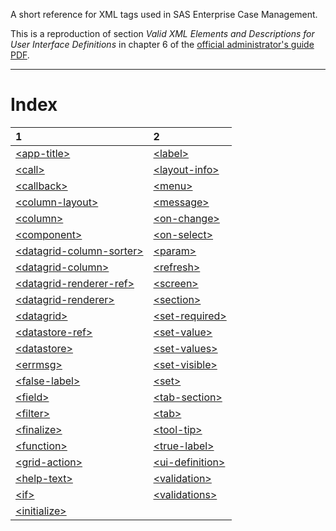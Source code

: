 A short reference for XML tags used in SAS Enterprise Case Management.

This is a reproduction of section *Valid XML Elements and Descriptions for User Interface Definitions* in chapter 6 of the [official administrator's guide PDF](https://support.sas.com/documentation/onlinedoc/ecm/6.3/casemgmtag.pdf).

---

# Index

|1|2|
|:---|:---|
|[\<app-title>](./app-title.md)|[\<label>](./label.md)|
|[\<call>](./call.md)|[\<layout-info>](./layout-info.md)|
|[\<callback>](./callback.md)|[\<menu>](./menu.md)|
|[\<column-layout>](./column-layout.md)|[\<message>](./message.md)|
|[\<column>](./column.md)|[\<on-change>](./on-change.md)|
|[\<component>](./component.md)|[\<on-select>](./on-select.md)|
|[\<datagrid-column-sorter>](./datagrid-column-sorter.md)|[\<param>](./param.md)|
|[\<datagrid-column>](./datagrid-column.md)|[\<refresh>](./refresh.md)|
|[\<datagrid-renderer-ref>](./datagrid-renderer-ref.md)|[\<screen>](./screen.md)|
|[\<datagrid-renderer>](./datagrid-renderer.md)|[\<section>](./section.md)|
|[\<datagrid>](./datagrid.md)|[\<set-required>](./set-required.md)|
|[\<datastore-ref>](./datastore-ref.md)|[\<set-value>](./set-value.md)|
|[\<datastore>](./datastore.md)|[\<set-values>](./set-values.md)|
|[\<errmsg>](./errmsg.md)|[\<set-visible>](./set-visible.md)|
|[\<false-label>](./false-label.md)|[\<set>](./set.md)|
|[\<field>](./field.md)|[\<tab-section>](./tab-section.md)|
|[\<filter>](./filter.md)|[\<tab>](./tab.md)|
|[\<finalize>](./finalize.md)|[\<tool-tip>](./tool-tip.md)|
|[\<function>](./function.md)|[\<true-label>](./true-label.md)|
|[\<grid-action>](./grid-action.md)|[\<ui-definition>](./ui-definition.md)|
|[\<help-text>](./help-text.md)|[\<validation>](./validation.md)|
|[\<if>](./if.md)|[\<validations>](./validations.md)|
|[\<initialize>](./initialize.md)||

